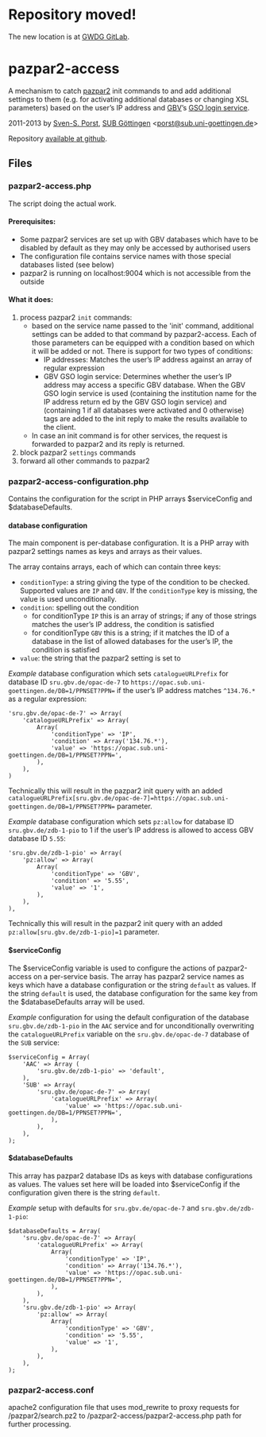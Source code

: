 # Repository moved!
The new location is at [GWDG GitLab](https://gitlab.gwdg.de/subugoe/pazpar2/pazpar2-access).

# pazpar2-access
A mechanism to catch [pazpar2](http://www.indexdata.com/pazpar2) init commands to and add additional settings to them (e.g. for activating additional databases or changing XSL parameters) based on the user’s IP address and [GBV](http://www.gbv.de/)’s [GSO login service](http://gso.gbv.de/login/XML=1.0/AUTH?IP=134.76.1.1).

2011-2013 by [Sven-S. Porst](http://earthlingsoft.net/ssp/), [SUB Göttingen](http://www.sub.uni-goettingen.de/) <[porst@sub.uni-goettingen.de](mailto:porst@sub.uni-goettingen.de?subject=pazpar2-access)>

Repository [available at github](https://github.com/ssp/pazpar2-access).


## Files

### pazpar2-access.php
The script doing the actual work.


#### Prerequisites:

* Some pazpar2 services are set up with GBV databases which have to be disabled by default as they may only be accessed by authorised users
* The configuration file contains service names with those special databases listed (see below)
* pazpar2 is running on localhost:9004 which is not accessible from the outside


#### What it does:

1. process pazpar2 `init` commands:
	* based on the service name passed to the 'init' command, additional settings can be added to that command by pazpar2-access. Each of those parameters can be equipped with a condition based on which it will be added or not. There is support for two types of conditions:
		* IP addresses: Matches the user’s IP address against an array of regular expression
		* GBV GSO login service: Determines whether the user’s IP address may access a specific GBV database. When the GBV GSO login service is used <institution> (containing the institution name for the IP address return ed by the GBV GSO login service) and <allServers> (containing 1 if all databases were activated and 0 otherwise) tags are added to the init reply to make the results available to the client. 
	* In case an init command is for other services, the request is forwarded to pazpar2 and its reply is returned.
2. block pazpar2 `settings` commands
3. forward all other commands to pazpar2


### pazpar2-access-configuration.php
Contains the configuration for the script in PHP arrays $serviceConfig and $databaseDefaults.

#### database configuration
The main component is per-database configuration. It is a PHP array with pazpar2 settings names as keys and arrays as their values.

The array contains arrays, each of which can contain three keys:

* `conditionType`: a string giving the type of the condition to be checked. Supported values are `IP` and `GBV`. If the `conditionType` key is missing, the value is used unconditionally.
* `condition`: spelling out the condition
	* for conditionType `IP` this is an array of strings; if any of those strings matches the user’s IP address, the condition is satisfied
	* for conditionType `GBV` this is a string; if it matches the ID of a database in the list of allowed databases for the user’s IP, the condition is satisfied
* `value`: the string that the pazpar2 setting is set to
		
_Example_ database configuration which sets `catalogueURLPrefix` for database ID `sru.gbv.de/opac-de-7` to `https://opac.sub.uni-goettingen.de/DB=1/PPNSET?PPN=` if the user’s IP address matches `^134.76.*` as a regular expression:

	'sru.gbv.de/opac-de-7' => Array(
		'catalogueURLPrefix' => Array(
			Array(
				'conditionType' => 'IP',
				'condition' => Array('134.76.*'),
				'value' => 'https://opac.sub.uni-goettingen.de/DB=1/PPNSET?PPN=',
			),
		),
	)

Technically this will result in the pazpar2 init query with an added `catalogueURLPrefix[sru.gbv.de/opac-de-7]=https://opac.sub.uni-goettingen.de/DB=1/PPNSET?PPN=` parameter.

_Example_ database configuration which sets `pz:allow` for database ID `sru.gbv.de/zdb-1-pio` to 1 if the user’s IP address is allowed to access GBV database ID `5.55`:

	'sru.gbv.de/zdb-1-pio' => Array(
		'pz:allow' => Array(
			Array(
				'conditionType' => 'GBV',
				'condition' => '5.55',
				'value' => '1',
			),
		),
	),

Technically this will result in the pazpar2 init query with an added `pz:allow[sru.gbv.de/zdb-1-pio]=1` parameter.



#### $serviceConfig
The $serviceConfig variable is used to configure the actions of pazpar2-access on a per-service basis. The array has pazpar2 service names as keys which have a database configuration or the string `default` as values. If the string `default` is used, the database configuration for the same key from the $databaseDefaults array will be used.

_Example_ configuration for using the default configuration of the database `sru.gbv.de/zdb-1-pio` in the `AAC` service and for unconditionally overwriting the `catalogueURLPrefix` variable on the `sru.gbv.de/opac-de-7` database of the `SUB` service:

	$serviceConfig = Array(
		'AAC' => Array (
			'sru.gbv.de/zdb-1-pio' => 'default',
		),
		'SUB' => Array(
			'sru.gbv.de/opac-de-7' => Array(
				'catalogueURLPrefix' => Array(
					'value' => 'https://opac.sub.uni-goettingen.de/DB=1/PPNSET?PPN=',
				),
			),
		),
	);




#### $databaseDefaults
This array has pazpar2 database IDs as keys with database configurations as values. The values set here will be loaded into $serviceConfig if the configuration given there is the string `default`.

_Example_ setup with defaults for `sru.gbv.de/opac-de-7` and `sru.gbv.de/zdb-1-pio`:

	$databaseDefaults = Array(
		'sru.gbv.de/opac-de-7' => Array(
			'catalogueURLPrefix' => Array(
				Array(
					'conditionType' => 'IP',
					'condition' => Array('134.76.*'),
					'value' => 'https://opac.sub.uni-goettingen.de/DB=1/PPNSET?PPN=',
				),
			),
		),
		'sru.gbv.de/zdb-1-pio' => Array(
			'pz:allow' => Array(
				Array(
					'conditionType' => 'GBV',
					'condition' => '5.55',
					'value' => '1',
				),
			),
		),
	);



### pazpar2-access.conf
apache2 configuration file that uses mod_rewrite to proxy requests for /pazpar2/search.pz2 to /pazpar2-access/pazpar2-access.php path for further processing.

